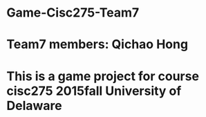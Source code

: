 # Game-Cisc275-Team7
# Team7 members: Qichao Hong
# This is a game project for course cisc275 2015fall University of Delaware
